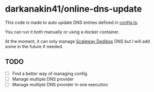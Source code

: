 # darkanakin41/online-dns-update

This code is made to auto update DNS entries defined in [config.ts](./app/src/config.dist.ts).

You can run it both manually or using a docker container.

At the moment, it can only manage [Scaleway Dedibox](https://www.scaleway.com/en/dedibox/) DNS but I will add some in the future if needed.

## TODO 
* [ ] Find a better way of managing config
* [ ] Manage multiple DNS provider
* [ ] Manage multiple DNS provider in one execution